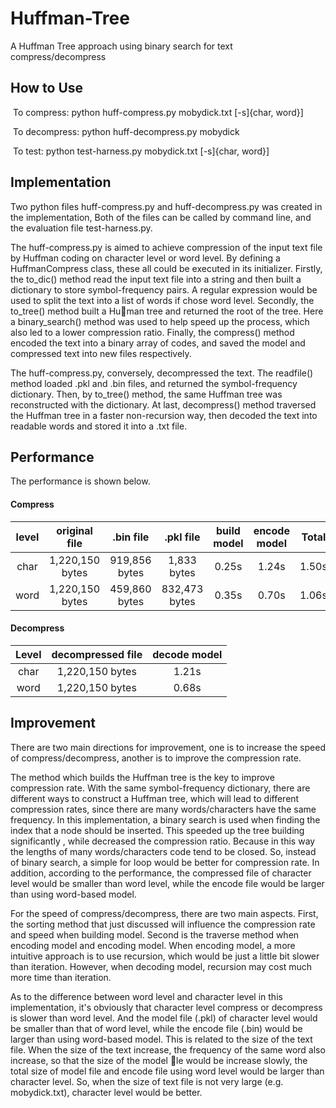 # Huffman-Tree
A Huffman Tree approach using binary search for text compress/decompress

## How to Use

​    To compress: python huff-compress.py mobydick.txt [-s]{char, word}] 

​    To decompress: python huff-decompress.py mobydick

​    To test: python test-harness.py mobydick.txt  [-s]{char, word}] 

## Implementation

Two python files huff-compress.py and huff-decompress.py was created in the implementation, Both of the files can be called by command line, and the evaluation file test-harness.py.

The huff-compress.py is aimed to achieve compression of the input text file by Huffman coding on character level or word level. By defining a HuffmanCompress class, these all could be executed in its initializer. Firstly, the to_dic() method read the input text file into a string and then built a dictionary to store symbol-frequency pairs. A regular expression would be used to split the text into a list of words if chose word level. Secondly, the to_tree() method built a Hu􀁼man tree and returned the root of the tree. Here a binary_search() method was used to help speed up the process, which also led to a lower compression ratio. Finally, the compress() method encoded the text into a binary array of codes, and saved the model and compressed text into new files respectively.

The huff-compress.py, conversely, decompressed the text. The readfile() method loaded .pkl and .bin files, and returned the symbol-frequency dictionary. Then, by to_tree() method, the same Huffman tree was reconstructed with the dictionary. At last, decompress() method traversed the Huffman tree in a faster non-recursion way, then decoded the text into readable words and stored it into a .txt file.

## Performance

The performance is shown below.

#### Compress
| level |  original file  |   .bin file   |   .pkl file   | build model | encode model | Total |
| :---: | :-------------: | :-----------: | :-----------: | :---------: | :----------: | ----- |
| char  | 1,220,150 bytes | 919,856 bytes |  1,833 bytes  |    0.25s    |    1.24s     | 1.50s |
| word  | 1,220,150 bytes | 459,860 bytes | 832,473 bytes |    0.35s    |    0.70s     | 1.06s |

#### Decompress
| Level | decompressed file | decode model |
| :---: | :---------------: | :----------: |
| char  | 1,220,150 bytes  |    1.21s     |
| word  | 1,220,150 bytes  |    0.68s     |

## Improvement

There are two main directions for improvement, one is to increase the speed of compress/decompress, another is to improve the compression rate.

The method which builds the Huffman tree is the key to improve compression rate. With the same symbol-frequency dictionary, there are different ways to construct a Huffman tree, which will lead to different compression rates, since there are many words/characters have the same frequency. In this implementation, a binary search is used when finding the index that a node should be inserted. This speeded up the tree building significantly , while decreased the compression ratio. Because in this way the lengths of many words/characters code tend to be closed. So, instead of binary search, a simple for loop would be better for compression rate. In addition, according to the performance, the
compressed file of character level would be smaller than word level, while the encode file would be larger than using word-based model.

For the speed of compress/decompress, there are two main aspects. First, the sorting method that just discussed will influence the compression rate and speed when building model. Second is the traverse method when encoding model and encoding model. When encoding model, a more intuitive approach is to use recursion, which would be just a little bit slower than iteration. However, when decoding model, recursion may cost much more time than iteration.

As to the difference between word level and character level in this implementation, it's obviously that character level compress or decompress is slower than word level. And the model file (.pkl) of character level would be smaller than that of word level, while the encode file (.bin) would be larger than using word-based model. This is related to the size of the text file. When the size of the text increase, the frequency of the same word also increase, so that the size of the model 􀁿le would be increase slowly, the total size of model file and encode file using word level would be larger than character level. So, when the size of text file is not very large (e.g. mobydick.txt), character level would be better.
